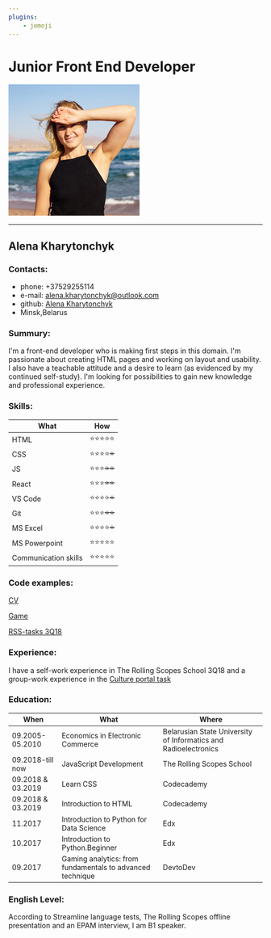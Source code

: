 ```yaml
---
plugins:
    - jemoji
---
```

# **Junior Front End Developer**

![AlenaKharytonchyk](./img/avatar.jpg)

------------------------

## Alena Kharytonchyk

### Contacts:

* phone: +37529255114
* e-mail: alena.kharytonchyk@outlook.com
* github: [Alena Kharytonchyk](https://github.com/AlenaKharytonchyk)
* Minsk,Belarus

### Summury:

I'm a front-end developer who is making first steps in this domain. I'm passionate about creating HTML pages and working on layout and usability. I also have a teachable attitude and a desire to learn (as evidenced by my continued self-study). I'm looking for possibilities to gain new knowledge and professional experience.

### Skills:

What | How
-----|----
 HTML |:star::star::star::star::star:
 CSS | :star::star::star::star:~~:star:~~
 JS | :star::star::star:~~:star::star:~~
 React | :star::star::star:~~:star::star:~~
 VS Code | :star::star::star::star:~~:star:~~
 Git | :star::star::star:~~:star::star:~~
 MS Excel | :star::star::star::star:~~:star:~~
 MS Powerpoint | :star::star::star::star::star:
Communication skills | :star::star::star::star::star:

### Code examples:

[CV](https://github.com/AlenaKharytonchyk/rsschool-codejam1-cv)

[Game](https://github.com/rolling-scopes-school/alenakharytonchyk-2018Q3/pull/6)

[RSS-tasks 3Q18](https://github.com/rolling-scopes-school/alenakharytonchyk-2018Q3/branches)

### Experience:

I have a self-work experience in The Rolling Scopes School 3Q18 and a group-work experience in the [Culture portal task](https://github.com/AlenaKharytonchyk/CodeJam-Culture-Portal_gr24)

### Education:

When | What | Where
-----|------|------
09.2005-05.2010 | Economics in Electronic Commerce | Belarusian State University of Informatics and Radioelectronics
09.2018-till now | JavaScript Development | The Rolling Scopes School
09.2018 & 03.2019 | Learn CSS | Codecademy
09.2018 & 03.2019 | Introduction to HTML | Codecademy
11.2017 | Introduction to Python for Data Science | Edx
10.2017 | Introduction to Python.Beginner | Edx
09.2017 | Gaming analytics: from fundamentals to advanced technique | DevtoDev

### English Level:

According to Streamline language tests, The Rolling Scopes offline presentation and an EPAM interview, I am B1 speaker.
